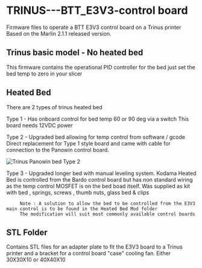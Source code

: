 # TRINUS---BTT_E3V3-control board
Firmware files to operate a BTT E3V3 control board on a Trinus printer
Based on the Marlin 2.1.1 released version. 

## Trinus basic model - No heated bed 
This firmware contains the operational PID controller for the bed just set the bed temp to zero in your slicer

## Heated Bed 
There are 2 types of trinus heated bed

Type 1 - Has onboard control for bed temp 60 or 90 deg via a switch This board needs 12VDC power

Type 2 - Upgraded bed allowing for temp control from software / gcode 
         Direct replacement for Type 1 style board and came with cable for connection to the Panowin control board.
         
         
![Trinus Panowin bed Type 2](https://user-images.githubusercontent.com/11269947/194803489-c71bce80-5b6c-445e-b9b8-1cc8c5805e0c.jpg)




Type 3 - Upgraded longer bed with manual leveling system.  Kodama Heated Bed is controlled from the Bardo control board but has
         non standard wiring as the temp control MOSFET is on the bed boad itself.
         Was supplied as kit with bed , springs, screws , thumb nuts, glass bed & clips 
         
         Note : A solution to allow the bed to be controlled from the E3V3 main control is to be found in the Heated Bed Mod folder
         The modification will suit most commonly available control boards

## STL Folder
Contains STL files for an adapter plate to fit the E3V3 board to a Trinus printer and a bracket for a
control board "case" cooling fan. Either 30X30X10 or 40X40X10 

